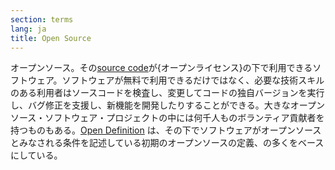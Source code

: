 ```yaml
---
section: terms
lang: ja
title: Open Source
---
```


オープンソース。その[source code](/glossary/ja/terms/source-code/)が{オープンライセンス}の下で利用できるソフトウェア。ソフトウェアが無料で利用できるだけではなく、必要な技術スキルのある利用者はソースコードを検査し、変更してコードの独自バージョンを実行し、バグ修正を支援し、新機能を開発したりすることができる。大きなオープンソース・ソフトウェア・プロジェクトの中には何千人ものボランティア貢献者を持つものもある。[Open Definition](/glossary/ja/terms/open-definition/) は、その下でソフトウェアがオープンソースとみなされる条件を記述している初期のオープンソースの定義、の多くをベースにしている。
